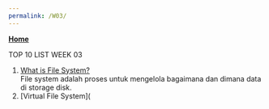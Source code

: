 ```yaml
---
permalink: /W03/
---
```

[**Home**](https://nadhirarafik.github.io/os211/)

TOP 10 LIST WEEK 03
1. [What is File System?](https://www.javatpoint.com/file-system)<br>
File system adalah proses untuk mengelola bagaimana dan dimana data di storage disk. 
3. [Virtual File System](
